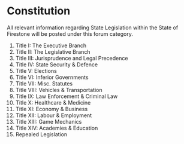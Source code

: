 # Constitution

All relevant information regarding State Legislation within the State of Firestone will be posted under this forum category.

1. Title I: The Executive Branch
2. Title II: The Legislative Branch
3. Title III: Jurisprudence and Legal Precedence
4. Title IV: State Security & Defence
5. Title V: Elections
6. Title VI: Inferior Governments
7. Title VII: Misc. Statutes
8. Title VIII: Vehicles & Transportation
9. Title IX: Law Enforcement & Criminal Law
10. Title X: Healthcare & Medicine
11. Title XI: Economy & Business
12. Title XII: Labour & Employment
13. Title XIII: Game Mechanics
14. Title XIV: Academies & Education
15. Repealed Legislation